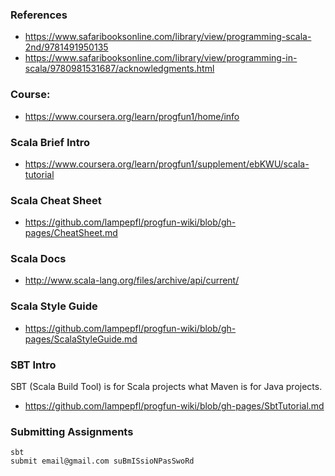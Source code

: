 ### References

* https://www.safaribooksonline.com/library/view/programming-scala-2nd/9781491950135
* https://www.safaribooksonline.com/library/view/programming-in-scala/9780981531687/acknowledgments.html

### Course:

* https://www.coursera.org/learn/progfun1/home/info

### Scala Brief Intro

* https://www.coursera.org/learn/progfun1/supplement/ebKWU/scala-tutorial

### Scala Cheat Sheet

* https://github.com/lampepfl/progfun-wiki/blob/gh-pages/CheatSheet.md

### Scala Docs
* http://www.scala-lang.org/files/archive/api/current/

### Scala Style Guide

* https://github.com/lampepfl/progfun-wiki/blob/gh-pages/ScalaStyleGuide.md

### SBT Intro

SBT (Scala Build Tool) is for Scala projects what Maven is for Java projects.
* https://github.com/lampepfl/progfun-wiki/blob/gh-pages/SbtTutorial.md

### Submitting Assignments
```
sbt
submit email@gmail.com suBmISsioNPasSwoRd
```